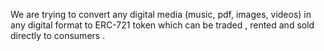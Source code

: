 We are trying to convert any digital media (music, pdf, images, videos) in any digital format to ERC-721 token which can be traded , rented and sold directly to consumers .  
